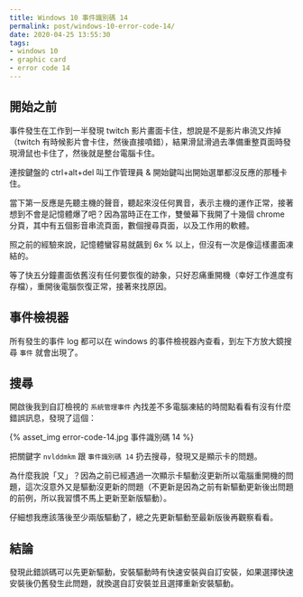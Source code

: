 ```yaml
---
title: Windows 10 事件識別碼 14
permalink: post/windows-10-error-code-14/
date: 2020-04-25 13:55:30
tags:
- windows 10
- graphic card
- error code 14
---
```


## 開始之前

事件發生在工作到一半發現 twitch 影片畫面卡住，想說是不是影片串流又炸掉（twitch 有時候影片會卡住，然後直接噴錯），結果滑鼠滑過去準備重整頁面時發現滑鼠也卡住了，然後就是整台電腦卡住。

連按鍵盤的 ctrl+alt+del 叫工作管理員 & 開始鍵叫出開始選單都沒反應的那種卡住。

當下第一反應是先聽主機的聲音，聽起來沒任何異音，表示主機的運作正常，接著想到不會是記憶體爆了吧？因為當時正在工作，雙螢幕下我開了十幾個 chrome 分頁，其中有五個影音串流頁面，數個搜尋頁面，以及工作用的軟體。

照之前的經驗來說，記憶體蠻容易就飆到 6x % 以上，但沒有一次是像這樣畫面凍結的。

等了快五分鐘畫面依舊沒有任何要恢復的跡象，只好忍痛重開機（幸好工作進度有存檔），重開後電腦恢復正常，接著來找原因。

## 事件檢視器

所有發生的事件 log 都可以在 windows 的事件檢視器內查看，到左下方放大鏡搜尋 `事件` 就會出現了。

## 搜尋

開啟後我到自訂檢視的 `系統管理事件` 內找差不多電腦凍結的時間點看看有沒有什麼錯誤訊息，發現了這個：

{% asset_img error-code-14.jpg 事件識別碼 14 %}

把關鍵字 `nvlddmkm` 跟 `事件識別碼 14` 扔去搜尋，發現又是顯示卡的問題。

為什麼我說「又」？因為之前已經遇過一次顯示卡驅動沒更新所以電腦重開機的問題，這次沒意外又是驅動沒更新的問題（不更新是因為之前有新驅動更新後出問題的前例，所以我習慣不馬上更新至新版驅動）。

仔細想我應該落後至少兩版驅動了，總之先更新驅動至最新版後再觀察看看。

## 結論

發現此錯誤碼可以先更新驅動，安裝驅動時有快速安裝與自訂安裝，如果選擇快速安裝後仍舊發生此問題，就換選自訂安裝並且選擇重新安裝驅動。
